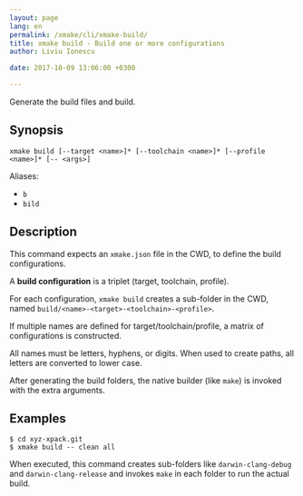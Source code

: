 ```yaml
---
layout: page
lang: en
permalink: /xmake/cli/xmake-build/
title: xmake build - Build one or more configurations
author: Liviu Ionescu

date: 2017-10-09 13:06:00 +0300

---
```


Generate the build files and build.

## Synopsis

```
xmake build [--target <name>]* [--toolchain <name>]* [--profile <name>]* [-- <args>]
```

Aliases:
- `b`
- `bild`

## Description

This command expects an `xmake.json` file in the CWD, to define the 
build configurations.

A **build configuration** is a triplet (target, toolchain, profile).

For each configuration, `xmake build` creates a sub-folder in the CWD, 
named `build/<name>-<target>-<toolchain>-<profile>`.

If multiple names are defined for target/toolchain/profile, a 
matrix of configurations is constructed.

All names must be letters, hyphens, or digits. When used to 
create paths, all letters are converted to lower case.

After generating the build folders, the native builder (like `make`) 
is invoked with the extra arguments.

## Examples

```console
$ cd xyz-xpack.git
$ xmake build -- clean all
```

When executed, this command creates sub-folders like `darwin-clang-debug` and 
`darwin-clang-release` and invokes `make` in each folder
to run the actual build. 

